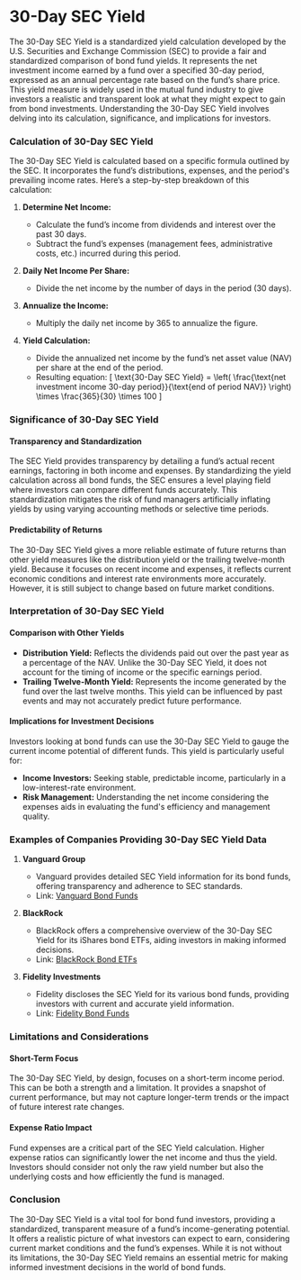 # **30-Day SEC Yield**

The 30-Day SEC Yield is a standardized yield calculation developed by the U.S. Securities and Exchange Commission (SEC) to provide a fair and standardized comparison of bond fund yields. It represents the net investment income earned by a fund over a specified 30-day period, expressed as an annual percentage rate based on the fund’s share price. This yield measure is widely used in the mutual fund industry to give investors a realistic and transparent look at what they might expect to gain from bond investments. Understanding the 30-Day SEC Yield involves delving into its calculation, significance, and implications for investors.

### Calculation of 30-Day SEC Yield

The 30-Day SEC Yield is calculated based on a specific formula outlined by the SEC. It incorporates the fund’s distributions, expenses, and the period's prevailing income rates. Here’s a step-by-step breakdown of this calculation:

1. **Determine Net Income:**
   - Calculate the fund’s income from dividends and interest over the past 30 days.
   - Subtract the fund’s expenses (management fees, administrative costs, etc.) incurred during this period.

2. **Daily Net Income Per Share:**
   - Divide the net income by the number of days in the period (30 days).

3. **Annualize the Income:**
   - Multiply the daily net income by 365 to annualize the figure.

4. **Yield Calculation:**
   - Divide the annualized net income by the fund’s net asset value (NAV) per share at the end of the period.
   - Resulting equation: 
     \[
     \text{30-Day SEC Yield} = \left( \frac{\text{net investment income 30-day period}}{\text{end of period NAV}} \right) \times \frac{365}{30} \times 100
     \]

### Significance of 30-Day SEC Yield

#### Transparency and Standardization

The SEC Yield provides transparency by detailing a fund’s actual recent earnings, factoring in both income and expenses. By standardizing the yield calculation across all bond funds, the SEC ensures a level playing field where investors can compare different funds accurately. This standardization mitigates the risk of fund managers artificially inflating yields by using varying accounting methods or selective time periods.

#### Predictability of Returns

The 30-Day SEC Yield gives a more reliable estimate of future returns than other yield measures like the distribution yield or the trailing twelve-month yield. Because it focuses on recent income and expenses, it reflects current economic conditions and interest rate environments more accurately. However, it is still subject to change based on future market conditions.

### Interpretation of 30-Day SEC Yield

#### Comparison with Other Yields

- **Distribution Yield:** Reflects the dividends paid out over the past year as a percentage of the NAV. Unlike the 30-Day SEC Yield, it does not account for the timing of income or the specific earnings period.
- **Trailing Twelve-Month Yield:** Represents the income generated by the fund over the last twelve months. This yield can be influenced by past events and may not accurately predict future performance.

#### Implications for Investment Decisions

Investors looking at bond funds can use the 30-Day SEC Yield to gauge the current income potential of different funds. This yield is particularly useful for:
- **Income Investors:** Seeking stable, predictable income, particularly in a low-interest-rate environment.
- **Risk Management:** Understanding the net income considering the expenses aids in evaluating the fund's efficiency and management quality.

### Examples of Companies Providing 30-Day SEC Yield Data

1. **Vanguard Group**
   - Vanguard provides detailed SEC Yield information for its bond funds, offering transparency and adherence to SEC standards.
   - Link: [Vanguard Bond Funds](https://investor.vanguard.com/mutual-funds/profile/overview/VBMFX)

2. **BlackRock**
   - BlackRock offers a comprehensive overview of the 30-Day SEC Yield for its iShares bond ETFs, aiding investors in making informed decisions.
   - Link: [BlackRock Bond ETFs](https://www.blackrock.com/us/individual/products/239726/)

3. **Fidelity Investments**
   - Fidelity discloses the SEC Yield for its various bond funds, providing investors with current and accurate yield information.
   - Link: [Fidelity Bond Funds](https://fundresearch.fidelity.com/mutual-funds/fund-snapshot/31617H102)

### Limitations and Considerations

#### Short-Term Focus

The 30-Day SEC Yield, by design, focuses on a short-term income period. This can be both a strength and a limitation. It provides a snapshot of current performance, but may not capture longer-term trends or the impact of future interest rate changes.

#### Expense Ratio Impact

Fund expenses are a critical part of the SEC Yield calculation. Higher expense ratios can significantly lower the net income and thus the yield. Investors should consider not only the raw yield number but also the underlying costs and how efficiently the fund is managed.

### Conclusion

The 30-Day SEC Yield is a vital tool for bond fund investors, providing a standardized, transparent measure of a fund’s income-generating potential. It offers a realistic picture of what investors can expect to earn, considering current market conditions and the fund’s expenses. While it is not without its limitations, the 30-Day SEC Yield remains an essential metric for making informed investment decisions in the world of bond funds.
